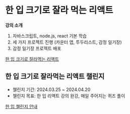 # 한 입 크기로 잘라 먹는 리액트

**강의 소개**

1. 자바스크립트, node.js, react 기본 학습
2. 세 가지 프로젝트 진행 (카운터 앱, 투두리스트, 감정 일기장)
3. 감정 일기장 프로젝트 배포

[한 입 크기로 잘라먹는 리액트](https://www.inflearn.com/course/%ED%95%9C%EC%9E%85-%EB%A6%AC%EC%95%A1%ED%8A%B8/dashboard)

## 한 입 크기로 잘라먹는 리액트 챌린지

- 챌린지 기간: 2024.03.25 ~ 2024.04.20
- 챌린지 목표: 한 입 리액트 강의 완강, 매일 주어지는 퀴즈 풀이

[한 입 챌린지 안내](https://onebite-fe-challenge.super.site/?utm_source=discord&utm_medium=msg&utm_campaign=challenge1)
